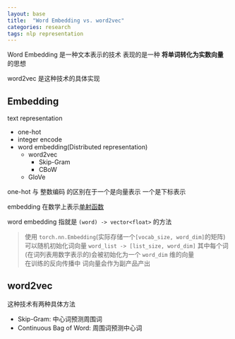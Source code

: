 ```yaml
---
layout: base
title:  "Word Embedding vs. word2vec"
categories: research
tags: nlp representation
---
```


Word Embedding 是一种文本表示的技术 表现的是一种 **将单词转化为实数向量** 的思想

word2vec 是这种技术的具体实现

<!--more-->

## Embedding

text representation
- one-hot
- integer encode
- word embedding(Distributed representation)
  - word2vec
    - Skip-Gram
    - CBoW
  - GloVe



one-hot 与 整数编码 的区别在于一个是向量表示 一个是下标表示

embedding 在数学上表示[单射函数][embedding-zhihu]

word embedding 指就是 `(word) -> vector<float>` 的方法

> 使用 `torch.nn.Embedding`(实际存储一个`[vocab_size, word_dim]`的矩阵) 可以随机初始化词向量 `word_list -> [list_size, word_dim]` 其中每个词(在词列表用数字表示的)会被初始化为一个 `word_dim` 维的向量  
> 在训练的反向传播中 词向量会作为副产品产出  

## word2vec

这种技术有两种具体方法
- Skip-Gram: 中心词预测周围词
- Continuous Bag of Word: 周围词预测中心词

[embedding-zhihu]: https://www.zhihu.com/question/32275069/answer/80188672